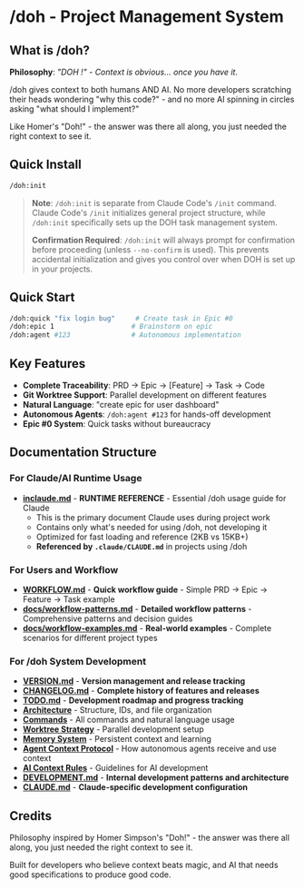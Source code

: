 # /doh - Project Management System

## What is /doh?

**Philosophy**: _"DOH !" - Context is obvious... once you have it._

/doh gives context to both humans AND AI. No more developers scratching their heads wondering "why this code?" - and no
more AI spinning in circles asking "what should I implement?"

Like Homer's "Doh!" - the answer was there all along, you just needed the right context to see it.

## Quick Install

```bash
/doh:init
```

> **Note**: `/doh:init` is separate from Claude Code's `/init` command. Claude Code's `/init` initializes general
> project structure, while `/doh:init` specifically sets up the DOH task management system.
>
> **Confirmation Required**: `/doh:init` will always prompt for confirmation before proceeding (unless `--no-confirm` is
> used). This prevents accidental initialization and gives you control over when DOH is set up in your projects.

## Quick Start

```bash
/doh:quick "fix login bug"     # Create task in Epic #0
/doh:epic 1                   # Brainstorm on epic
/doh:agent #123               # Autonomous implementation
```

## Key Features

- **Complete Traceability**: PRD → Epic → [Feature] → Task → Code
- **Git Worktree Support**: Parallel development on different features
- **Natural Language**: "create epic for user dashboard"
- **Autonomous Agents**: `/doh:agent #123` for hands-off development
- **Epic #0 System**: Quick tasks without bureaucracy

## Documentation Structure

### For Claude/AI Runtime Usage

- **[inclaude.md](inclaude.md)** - **RUNTIME REFERENCE** - Essential /doh usage guide for Claude
    - This is the primary document Claude uses during project work
    - Contains only what's needed for using /doh, not developing it
    - Optimized for fast loading and reference (2KB vs 15KB+)
    - **Referenced by `.claude/CLAUDE.md`** in projects using /doh

### For Users and Workflow

- **[WORKFLOW.md](WORKFLOW.md)** - **Quick workflow guide** - Simple PRD → Epic → Feature → Task example
- **[docs/workflow-patterns.md](docs/workflow-patterns.md)** - **Detailed workflow patterns** - Comprehensive patterns
  and decision guides
- **[docs/workflow-examples.md](docs/workflow-examples.md)** - **Real-world examples** - Complete scenarios for
  different project types

### For /doh System Development

- **[VERSION.md](VERSION.md)** - **Version management and release tracking**
- **[CHANGELOG.md](CHANGELOG.md)** - **Complete history of features and releases**
- **[TODO.md](../../TODO.md)** - **Development roadmap and progress tracking**
- **[Architecture](docs/architecture.md)** - Structure, IDs, and file organization
- **[Commands](docs/commands.md)** - All commands and natural language usage
- **[Worktree Strategy](docs/worktree-strategy.md)** - Parallel development setup
- **[Memory System](docs/memory-system.md)** - Persistent context and learning
- **[Agent Context Protocol](docs/agent-context-protocol.md)** - How autonomous agents receive and use context
- **[AI Context Rules](docs/ai-context-rules.md)** - Guidelines for AI development
- **[DEVELOPMENT.md](DEVELOPMENT.md)** - **Internal development patterns and architecture**
- **[CLAUDE.md](CLAUDE.md)** - **Claude-specific development configuration**

## Credits

Philosophy inspired by Homer Simpson's "Doh!" - the answer was there all along, you just needed the right context to see
it.

Built for developers who believe context beats magic, and AI that needs good specifications to produce good code.
